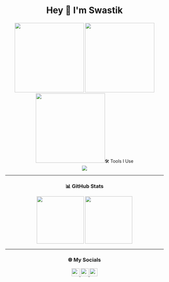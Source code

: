 <h1 align="center">Hey 👋 I'm Swastik</h1>

###

<div align="center">
  <img src="https://media.giphy.com/media/v1.Y2lkPWVjZjA1ZTQ3OWw0anYybWNzbmFqeG1iMHp4emVnNzlmMWQ1cDgzOWFkY25lYjcwMCZlcD12MV9naWZzX3NlYXJjaCZjdD1n/KZBTBnJt59SUsvag2d/giphy.gif" height="220" />
  <img src="https://media.giphy.com/media/v1.Y2lkPTc5MGI3NjExdzRwdDZ2NTF4bm91NGdxMG1tY3JxdDFreXNoeHo4Ym81eWU5NXNnMyZlcD12MV9naWZzX3NlYXJjaCZjdD1n/OumCa12QC9CIvBe2c1/giphy.gif" height="220" />
  <img src="https://media.giphy.com/media/v1.Y2lkPTc5MGI3NjExbTFjcHg0OW9wajhwenA4cTJ5bm9qNXVvNW1wcjh2Z3VoNDBzdmx1dSZlcD12MV9naWZzX3NlYXJjaCZjdD1n/j3mdQpQ9SKxFOWs9gy/giphy.gif" height="220 />
</div>

<br/>

---

### 🛠 Tools I Use

<div align="center">
  <img src="https://skillicons.dev/icons?i=py,c,cpp,html,css,js,react,sklearn,pytorch,java,vscode,git,tensorflow" />
</div>

---

### 📊 GitHub Stats

<div align="center">
  <img src="https://github-readme-stats.vercel.app/api?username=SinisterNycto&show_icons=true&theme=dracula&count_private=true" height="150" />
  <img src="https://github-readme-stats.vercel.app/api/top-langs/?username=SinisterNycto&layout=compact&theme=dracula&langs_count=8" height="150" />
</div>

---

### 🌐 My Socials

<div align="center">
  <a href="https://www.linkedin.com/in/swastik-negi-1a87262b2/" target="_blank">
    <img src="https://img.shields.io/static/v1?message=LinkedIn&logo=linkedin&label=&color=0077B5&logoColor=white&labelColor=&style=for-the-badge" height="25" />
  </a>
  <a href="mailto:swastik.negi2005@gmail.com" target="_blank">
    <img src="https://img.shields.io/static/v1?message=Gmail&logo=gmail&label=&color=D14836&logoColor=white&labelColor=&style=for-the-badge" height="25" />
  </a>
  <a href="https://leetcode.com/u/swastiknegi/" target="_blank">
    <img src="https://img.shields.io/static/v1?message=LeetCode&logo=leetcode&label=&color=FFA116&logoColor=white&labelColor=&style=for-the-badge" height="25" />
  </a>
</div>
